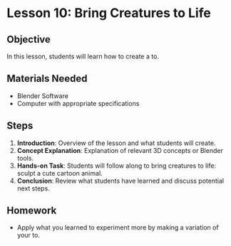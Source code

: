 
# Lesson 10: Bring Creatures to Life

## Objective
In this lesson, students will learn how to create a to.

## Materials Needed
- Blender Software
- Computer with appropriate specifications

## Steps
1. **Introduction**: Overview of the lesson and what students will create.
2. **Concept Explanation**: Explanation of relevant 3D concepts or Blender tools.
3. **Hands-on Task**: Students will follow along to bring creatures to life: sculpt a cute cartoon animal.
4. **Conclusion**: Review what students have learned and discuss potential next steps.

## Homework
- Apply what you learned to experiment more by making a variation of your to.
